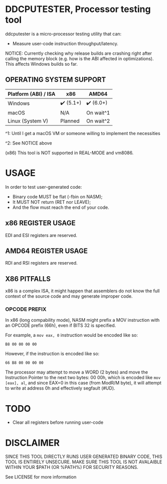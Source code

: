 # DDCPUTESTER, Processor testing tool

ddcputester is a micro-processor testing utility that can:
 - Measure user-code instruction throughput/latency.

NOTICE: Currently checking why release builds are crashing right after calling
the memory block (e.g. how is the ABI affected in optimizations). This affects
Windows builds so far.

## OPERATING SYSTEM SUPPORT

| Platform (ABI) / ISA | x86 | AMD64 |
|---|---|---|
| Windows | ✔️ (5.1+) | ✔️ (6.0+) |
| macOS | N/A | On wait^1 |
| Linux (System V) | Planned | On wait^2 |

^1: Until I get a macOS VM or someone willing to implement the necessities

^2: See NOTICE above

(x86) This tool is NOT supported in REAL-MODE and vm8086.

# USAGE

In order to test user-generated code:
- Binary code MUST be flat (-fbin on NASM);
- It MUST NOT return (RET nor LEAVE);
- And the flow must reach the end of your code.

## x86 REGISTER USAGE

EDI and ESI registers are reserved.

## AMD64 REGISTER USAGE

RDI and RSI registers are reserved.

## X86 PITFALLS

x86 is a complex ISA, it might happen that assemblers do not know the full context
of the source code and may generate improper code.

### OPCODE PREFIX

In x86 (long compability mode), NASM might prefix a MOV instruction with an
OPCODE prefix (66h), even if BITS 32 is specified.

For example, a `mov eax, 0` instruction would be encoded like so:
```
B8 00 00 00 00
```

However, if the instruction is encoded like so:
```
66 B8 00 00 00 00
```

The processor may attempt to move a WORD (2 bytes) and move the Instruction Pointer
to the next two bytes: 00 00h, which is encoded like `mov [eax], al`, and since
EAX=0 in this case (from ModR/M byte), it will attempt to write at address 0h and
effectively segfault (#UD).

# TODO

- Clear all registers before running user-code

# DISCLAIMER

SINCE THIS TOOL DIRECTLY RUNS USER GENERATED BINARY CODE, THIS TOOL IS ENTIRELY UNSECURE. MAKE SURE THIS TOOL IS NOT AVALAIBLE WITHIN YOUR $PATH (OR %PATH%) FOR SECURITY REASONS.

See LICENSE for more information